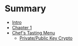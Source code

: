 # Summary
- [Intro](./ch0_intro.md)
- [Chapter 1](./chapter_1.md)
- [Chef's Tasting Menu](./chefs_tasting_menu.md)
  - [Private/Public Key Crypto](./chefs_tasting_menu/pub_priv_key.md)
